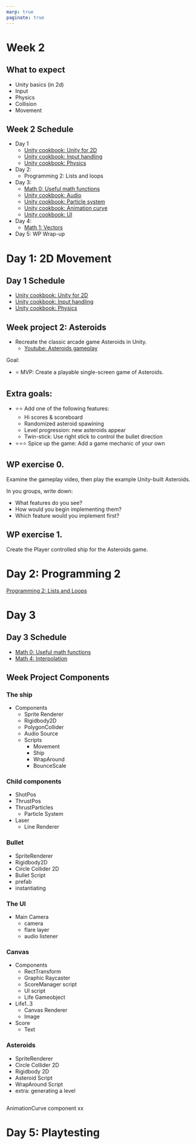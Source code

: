 ```yaml
---
marp: true
paginate: true
---
```

<!-- headingDivider: 3 -->
<!-- class: default -->
# Week 2

## What to expect

* Unity basics (in 2d)
* Input
* Physics
* Collision
* Movement

## Week 2 Schedule

* Day 1
  * [Unity cookbook: Unity for 2D](unity-cookbook/2d.md)
  * [Unity cookbook: Input handling](unity-cookbook/input-handling.md)
  * [Unity cookbook: Physics](unity-cookbook/physics.md)
* Day 2:
  * Programming 2: Lists and loops
* Day 3:
  * [Math 0: Useful math functions](math/0-mathf.md)
  * [Unity cookbook: Audio](unity-cookbook/audio.md)
  * [Unity cookbook: Particle system](unity-cookbook/particle-system.md)
  * [Unity cookbook: Animation curve](unity-cookbook/animation-curve.md)
  * [Unity cookbook: UI](unity-cookbook/UI.md)
* Day 4:
  * [Math 1: Vectors](math/1-vectors.md)
* Day 5: WP Wrap-up

# Day 1: 2D Movement

## Day 1 Schedule

* [Unity cookbook: Unity for 2D](unity-cookbook/2d.md)
* [Unity cookbook: Input handling](unity-cookbook/input-handling.md)
* [Unity cookbook: Physics](unity-cookbook/physics.md)

## Week project 2: Asteroids
<!-- _backgroundColor: LightSkyBlue -->
*  Recreate the classic arcade game Asteroids in Unity.
     * [Youtube: Asteroids gameplay](https://www.youtube.com/watch?v=WYSupJ5r2zo)

Goal:
* ⭐ MVP: Create a playable single-screen game of Asteroids.
## Extra goals:
<!-- _backgroundColor: LightSkyBlue -->
* ⭐⭐ Add one of the following features:
  * Hi scores & scoreboard
  * Randomized asteroid spawining
  * Level progression: new asteroids appear
  * Twin-stick: Use right stick to control the bullet direction 
* ⭐⭐⭐ Spice up the game: Add a game mechanic of your own


## WP exercise 0.
<!-- _backgroundColor: LightSkyBlue -->
Examine the gameplay video, then play the example Unity-built Asteroids.

In you groups, write down:
* What features do you see? 
* How would you begin implementing them?
* Which feature would you implement first?

## WP exercise 1.
<!-- _backgroundColor: LightSkyBlue -->

Create the Player controlled ship for the Asteroids game.



# Day 2: Programming 2
[Programming 2: Lists and Loops](programming/2-lists-loops.md)

# Day 3

## Day 3 Schedule

* [Math 0: Useful math functions](math/0-mathf.md)
* [Math 4: Interpolation](math/4-interpolation.md)

## Week Project Components

### The ship
* Components
  * Sprite Renderer
  * Rigidbody2D
  * PolygonCollider
  * Audio Source
  * Scripts
    * Movement
    * Ship
    * WrapAround
    * BounceScale
### Child components
* ShotPos
* ThrustPos
* ThrustParticles
  * Particle System
* Laser
  * Line Renderer
### Bullet

* SpriteRenderer
* Rigidbody2D
* Circle Collider 2D
* Bullet Script
* prefab
* instantiating
### The UI
* Main Camera
  * camera
  * flare layer
  * audio listener
### Canvas
  * Components
    * RectTransform
    * Graphic Raycaster
    * ScoreManager script
    * UI script
    * Life Gameobject
  * Life1..3
    * Canvas Renderer
    * Image
  * Score
    * Text
### Asteroids

* SpriteRenderer
* Circle Collider 2D
* Rigidbody 2D
* Asteroid Script
* WrapAround Script
* extra: generating a level

## 

AnimationCurve component xx


# Day 5: Playtesting

